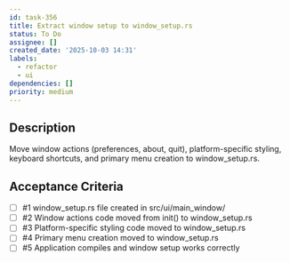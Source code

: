 ```yaml
---
id: task-356
title: Extract window setup to window_setup.rs
status: To Do
assignee: []
created_date: '2025-10-03 14:31'
labels:
  - refactor
  - ui
dependencies: []
priority: medium
---
```


## Description

Move window actions (preferences, about, quit), platform-specific styling, keyboard shortcuts, and primary menu creation to window_setup.rs.

## Acceptance Criteria
<!-- AC:BEGIN -->
- [ ] #1 window_setup.rs file created in src/ui/main_window/
- [ ] #2 Window actions code moved from init() to window_setup.rs
- [ ] #3 Platform-specific styling code moved to window_setup.rs
- [ ] #4 Primary menu creation moved to window_setup.rs
- [ ] #5 Application compiles and window setup works correctly
<!-- AC:END -->
